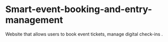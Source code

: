 # Smart-event-booking-and-entry-management
Website that allows users to book event tickets, manage digital check-ins .
